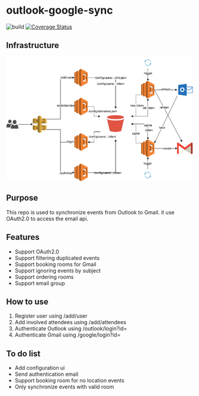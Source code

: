 # outlook-google-sync
![build](https://travis-ci.org/sjmyuan/outlook-google-sync.svg)
[![Coverage Status](https://coveralls.io/repos/github/sjmyuan/outlook-google-sync/badge.svg?branch=master)](https://coveralls.io/github/sjmyuan/outlook-google-sync?branch=master)

## Infrastructure
![Infrastructure](./images/outlook-google-sync.png?raw=true)

## Purpose
This repo is used to synchronize events from Outlook to Gmail. it use OAuth2.0 to access the email api.

## Features
+ Support OAuth2.0
+ Support filtering duplicated events
+ Support booking rooms for Gmail
+ Support ignoring events by subject
+ Support ordering rooms 
+ Support email group

## How to use
1. Register user using /add/user
2. Add involved attendees using /add/attendees
3. Authenticate Outlook using /outlook/login?id=<user id>
4. Authenticate Gmail using /google/login?id=<user id>

## To do list
+ Add configuration ui
+ Send authentication email
+ Support booking room for no location events
+ Only synchronize events with valid room
